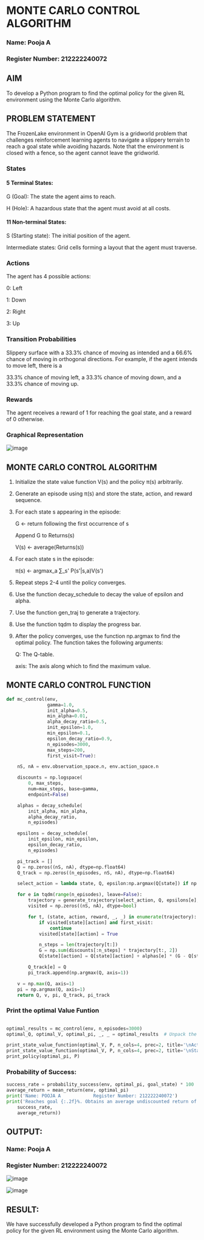 # MONTE CARLO CONTROL ALGORITHM

### Name: Pooja A
### Register Number: 212222240072

## AIM
To develop a Python program to find the optimal policy for the given RL environment using the Monte Carlo algorithm.

## PROBLEM STATEMENT
The FrozenLake environment in OpenAI Gym is a gridworld problem that challenges reinforcement learning agents to navigate a slippery terrain to reach a goal state while avoiding hazards. Note that the environment is closed with a fence, so the agent cannot leave the gridworld.

### States
#### 5 Terminal States:
  G (Goal): The state the agent aims to reach.

  H (Hole): A hazardous state that the agent must avoid at all costs.
#### 11 Non-terminal States:
  S (Starting state): The initial position of the agent.

  Intermediate states: Grid cells forming a layout that the agent must traverse.
### Actions
   The agent has 4 possible actions:

0: Left

1: Down

2: Right

3: Up
### Transition Probabilities
Slippery surface with a 33.3% chance of moving as intended and a 66.6% chance of moving in orthogonal directions. For example, if the agent intends to move left, there is a

33.3% chance of moving left, a
33.3% chance of moving down, and a
33.3% chance of moving up.

### Rewards
The agent receives a reward of 1 for reaching the goal state, and a reward of 0 otherwise.

### Graphical Representation
![image](https://github.com/user-attachments/assets/04e279dc-c542-4bbd-b95a-eaf5152e8bc4)


## MONTE CARLO CONTROL ALGORITHM
1. Initialize the state value function V(s) and the policy π(s) arbitrarily.

2. Generate an episode using π(s) and store the state, action, and reward sequence.

3. For each state s appearing in the episode:
      
      G ← return following the first occurrence of s

      Append G to Returns(s)

      V(s) ← average(Returns(s))

4. For each state s in the episode:

      π(s) ← argmax_a ∑_s' P(s'|s,a)V(s')

5. Repeat steps 2-4 until the policy converges.
6. Use the function decay_schedule to decay the value of epsilon and alpha.
7. Use the function gen_traj to generate a trajectory.
8. Use the function tqdm to display the progress bar.
9. After the policy converges, use the function np.argmax to find the optimal policy. The function takes the following arguments:

    Q: The Q-table.

    axis: The axis along which to find the maximum value.


## MONTE CARLO CONTROL FUNCTION
```python
def mc_control(env,
               gamma=1.0,
               init_alpha=0.5,
               min_alpha=0.01,
               alpha_decay_ratio=0.5,
               init_epsilon=1.0,
               min_epsilon=0.1,
               epsilon_decay_ratio=0.9,
               n_episodes=3000,
               max_steps=200,
               first_visit=True):

    nS, nA = env.observation_space.n, env.action_space.n

    discounts = np.logspace(
        0, max_steps,
        num=max_steps, base=gamma,
        endpoint=False)

    alphas = decay_schedule(
        init_alpha, min_alpha,
        alpha_decay_ratio,
        n_episodes)

    epsilons = decay_schedule(
        init_epsilon, min_epsilon,
        epsilon_decay_ratio,
        n_episodes)

    pi_track = []
    Q = np.zeros((nS, nA), dtype=np.float64)
    Q_track = np.zeros((n_episodes, nS, nA), dtype=np.float64)

    select_action = lambda state, Q, epsilon:np.argmax(Q[state]) if np.random.random() > epsilon else np.random.randint(len(Q[state]))

    for e in tqdm(range(n_episodes), leave=False):
        trajectory = generate_trajectory(select_action, Q, epsilons[e], env, max_steps)
        visited = np.zeros((nS, nA), dtype=bool)

        for t, (state, action, reward, _, _) in enumerate(trajectory):
            if visited[state][action] and first_visit:
                continue
            visited[state][action] = True

            n_steps = len(trajectory[t:])
            G = np.sum(discounts[:n_steps] * trajectory[t:, 2])
            Q[state][action] = Q[state][action] + alphas[e] * (G - Q[state][action])

        Q_track[e] = Q
        pi_track.append(np.argmax(Q, axis=1))

    v = np.max(Q, axis=1)
    pi = np.argmax(Q, axis=1)
    return Q, v, pi, Q_track, pi_track

```

### Print the optimal Value Funtion
```python

optimal_results = mc_control(env, n_episodes=3000)
optimal_Q, optimal_V, optimal_pi, _, _ = optimal_results  # Unpack the results

print_state_value_function(optimal_V, P, n_cols=4, prec=2, title='\nAction-value function:\n') # Changed optimal_Q to optimal_V
print_state_value_function(optimal_V, P, n_cols=4, prec=2, title='\nState-value function:')
print_policy(optimal_pi, P)
```

### Probability of Success:
```python
success_rate = probability_success(env, optimal_pi, goal_state) * 100
average_return = mean_return(env, optimal_pi)
print('Name: POOJA A            Register Number: 212222240072')
print('Reaches goal {:.2f}%. Obtains an average undiscounted return of {:.4f}.'.format(
    success_rate,
    average_return))

```


## OUTPUT:
### Name: Pooja A
### Register Number: 212222240072
![image](https://github.com/user-attachments/assets/529c80bd-0e5a-458f-b2e5-24bcc7a18d2b)

![image](https://github.com/user-attachments/assets/b8b9d52f-f9d6-4d1b-80af-5b18476ecba0)

## RESULT:
We have successfully developed a Python program to find the optimal policy for the given RL environment using the Monte Carlo algorithm.
